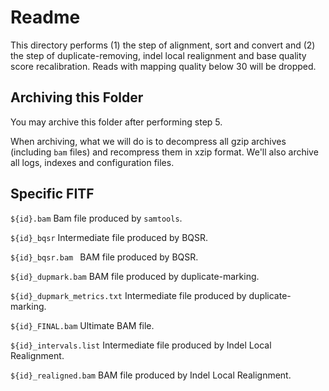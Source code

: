 # Readme

This directory performs (1) the step of alignment, sort and convert and (2) the step of duplicate-removing, indel local realignment and base quality score recalibration. Reads with mapping quality below 30 will be dropped.

## Archiving this Folder

You may archive this folder after performing step 5.

When archiving, what we will do is to decompress all gzip archives (including `bam` files) and recompress them in xzip format. We'll also archive all logs, indexes and configuration files.

## Specific FITF

`${id}.bam` Bam file produced by `samtools`.

`${id}_bqsr` Intermediate file produced by BQSR.

`${id}_bqsr.bam ` BAM file produced by BQSR.

`${id}_dupmark.bam` BAM file produced by duplicate-marking.

`${id}_dupmark_metrics.txt` Intermediate file produced by duplicate-marking.

`${id}_FINAL.bam` Ultimate BAM file.

`${id}_intervals.list` Intermediate file produced by Indel Local Realignment.

`${id}_realigned.bam` BAM file produced by Indel Local Realignment.


